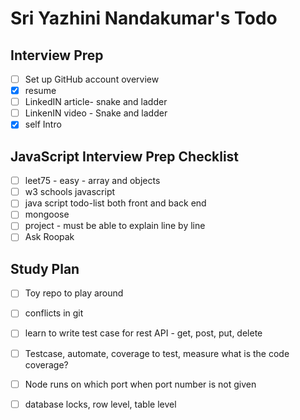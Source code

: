 # Sri Yazhini Nandakumar's Todo
## Interview Prep
- [ ] Set up GitHub account overview
- [x] resume
- [ ] LinkedIN article- snake and ladder
- [ ] LinkenIN video - Snake and ladder
- [x] self Intro

## JavaScript Interview Prep Checklist
- [ ] leet75 - easy - array and objects
- [ ] w3 schools javascript
- [ ] java script todo-list both front and back end 
- [ ] mongoose
- [ ] project - must be able to explain line by line
- [ ] Ask Roopak
      
## Study Plan
- [ ] Toy repo to play around
- [ ] conflicts in git
- [ ] learn to write test case for rest API - get, post, put, delete
- [ ] Testcase, automate, coverage to test, measure what is the code coverage?
- [ ] Node runs on which port when port number is not given
- [ ] database locks, row level, table level

